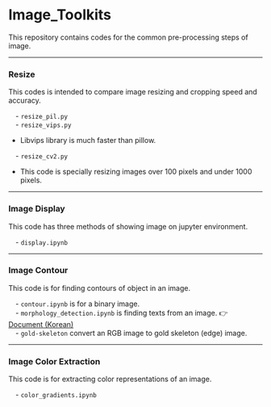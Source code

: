# Image_Toolkits
This repository contains codes for the common pre-processing steps of image.

***

### Resize
This codes is intended to compare image resizing and cropping speed and accuracy.

&emsp;- `resize_pil.py`<br>
&emsp;- `resize_vips.py`<br>
 - Libvips library is much faster than pillow.
 
&emsp;- `resize_cv2.py`
 - This code is specially resizing images over 100 pixels and under 1000 pixels.

***

### Image Display
This code has three methods of showing image on jupyter environment.

&emsp;- `display.ipynb`<br>

***

### Image Contour
This code is for finding contours of object in an image.

&emsp;- `contour.ipynb` is for a binary image.<br>
&emsp;- `morphology_detection.ipynb` is finding texts from an image. :point_right: [Document (Korean)](https://docs.google.com/document/d/17_5oZ-b1TVHLbEnNMz3IE_Vy0IOdGf4vuIC6rGxDHWw/edit?usp=sharing)<br>
&emsp;- `gold-skeleton` convert an RGB image to gold skeleton (edge) image. <br>

***

### Image Color Extraction
This code is for extracting color representations of an image.

&emsp;- `color_gradients.ipynb` 

